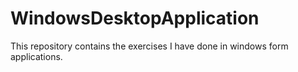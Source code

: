 # WindowsDesktopApplication
This repository contains the exercises I have done in windows form applications.
